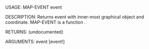 USAGE:
     MAP-EVENT event 

DESCRIPTION:
     Returns event with inner-most graphical object and coordinate.
     MAP-EVENT is a function .

RETURNS:
    (undocumented)

ARGUMENTS:
    event [event!]
